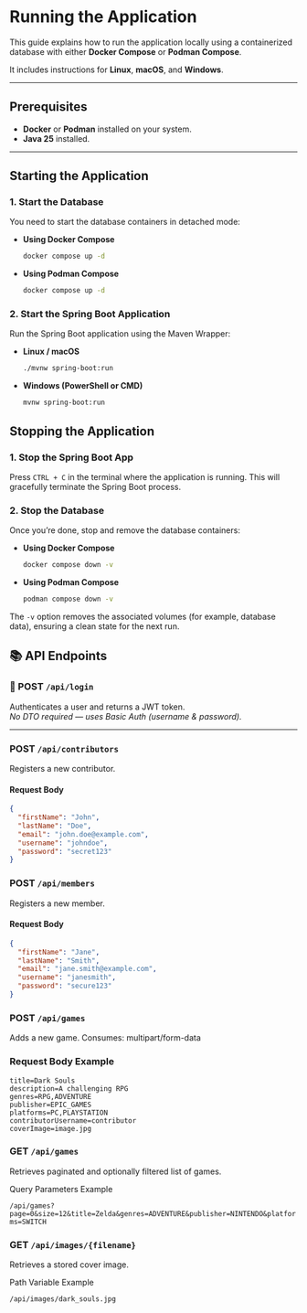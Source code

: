 # Running the Application

This guide explains how to run the application locally using a containerized database with either **Docker Compose** or **Podman Compose**. 

It includes instructions for **Linux**, **macOS**, and **Windows**.

---

## Prerequisites

- **Docker** or **Podman** installed on your system.  
- **Java 25** installed.  

---

## Starting the Application

### 1. Start the Database

You need to start the database containers in detached mode:

- **Using Docker Compose**
  ```bash
  docker compose up -d
  ```
 
- **Using Podman Compose**
  ```bash
  docker compose up -d
  ```

### 2. Start the Spring Boot Application

Run the Spring Boot application using the Maven Wrapper:

- **Linux / macOS**
  ```bash
  ./mvnw spring-boot:run
  ```
  
- **Windows (PowerShell or CMD)**
  ```bash
  mvnw spring-boot:run
  ```

## Stopping the Application

### 1. Stop the Spring Boot App

Press ``CTRL + C`` in the terminal where the application is running.
This will gracefully terminate the Spring Boot process.

### 2. Stop the Database

Once you’re done, stop and remove the database containers:

- **Using Docker Compose**
  ```bash
  docker compose down -v
  ```

- **Using Podman Compose**
  ```bash
  podman compose down -v
  ```
  
The ``-v`` option removes the associated volumes (for example, database data), ensuring a clean state for the next run.

## 📚 API Endpoints

### 🔐 POST `/api/login`
Authenticates a user and returns a JWT token.  
_No DTO required — uses Basic Auth (username & password)._

---

### POST `/api/contributors`
Registers a new contributor.

#### Request Body
```json
{
  "firstName": "John",
  "lastName": "Doe",
  "email": "john.doe@example.com",
  "username": "johndoe",
  "password": "secret123"
}
```

### POST `/api/members`

Registers a new member.

#### Request Body
```json
{
  "firstName": "Jane",
  "lastName": "Smith",
  "email": "jane.smith@example.com",
  "username": "janesmith",
  "password": "secure123"
}
```

### POST `/api/games`

Adds a new game.
Consumes: multipart/form-data

### Request Body Example
```
title=Dark Souls
description=A challenging RPG
genres=RPG,ADVENTURE
publisher=EPIC_GAMES
platforms=PC,PLAYSTATION
contributorUsername=contributor
coverImage=image.jpg
```

### GET `/api/games`

Retrieves paginated and optionally filtered list of games.

Query Parameters Example

```/api/games?page=0&size=12&title=Zelda&genres=ADVENTURE&publisher=NINTENDO&platforms=SWITCH```

### GET `/api/images/{filename}`

Retrieves a stored cover image.

Path Variable Example

```/api/images/dark_souls.jpg```



